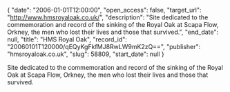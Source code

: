 {
  "date": "2006-01-01T12:00:00", 
  "open_access": false, 
  "target_url": "http://www.hmsroyaloak.co.uk/", 
  "description": "Site dedicated to the commemoration and record of the sinking of the Royal Oak at Scapa Flow, Orkney, the men who lost their lives and those that survived.", 
  "end_date": null, 
  "title": "HMS Royal Oak", 
  "record_id": "20060101T120000/qEQyKgFkfMJ8RwLW9mK2zQ==", 
  "publisher": "hmsroyaloak.co.uk", 
  "slug": 58809, 
  "start_date": null
}

Site dedicated to the commemoration and record of the sinking of the Royal Oak at Scapa Flow, Orkney, the men who lost their lives and those that survived.